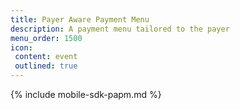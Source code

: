 ```yaml
---
title: Payer Aware Payment Menu
description: A payment menu tailored to the payer
menu_order: 1500
icon:
 content: event
 outlined: true
---
```


{% include mobile-sdk-papm.md %}
